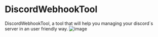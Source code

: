 # DiscordWebhookTool
DiscordWebhookTool, a tool that will help you managing your discord`s server in an user friendly way. 
![image](https://github.com/user-attachments/assets/79d00292-3e84-4a13-a88b-047e1c475c4c)
